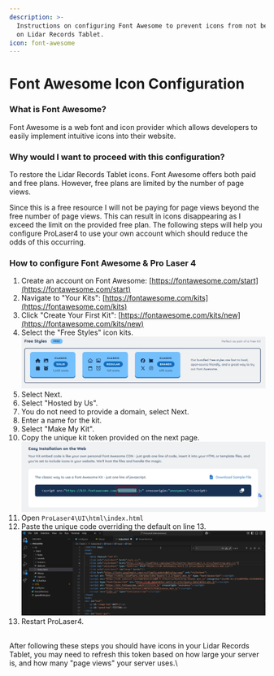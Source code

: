 ```yaml
---
description: >-
  Instructions on configuring Font Awesome to prevent icons from not being shown
  on Lidar Records Tablet.
icon: font-awesome
---
```


# Font Awesome Icon Configuration

### What is Font Awesome?

Font Awesome is a web font and icon provider which allows developers to easily implement intuitive icons into their website.

### Why would I want to proceed with this configuration?

To restore the Lidar Records Tablet icons. Font Awesome offers both paid and free plans. However, free plans are limited by the number of page views.&#x20;

Since this is a free resource I will not be paying for page views beyond the free number of page views. This can result in icons disappearing as I exceed the limit on the provided free plan. The following steps will help you configure ProLaser4 to use your own account which should reduce the odds of this occurring.

### How to configure Font Awesome & Pro Laser 4

1. Create an account on Font Awesome: [https://fontawesome.com/start](https://fontawesome.com/start)
2. Navigate to "Your Kits": [https://fontawesome.com/kits](https://fontawesome.com/kits)
3. Click "Create Your First Kit": [https://fontawesome.com/kits/new](https://fontawesome.com/kits/new)
4. Select the "Free Styles" icon kits.\
   ![](<../../.gitbook/assets/image (1).png>)
5. Select Next.
6. Select "Hosted by Us".
7. You do not need to provide a domain, select Next.
8. Enter a name for the kit.
9. Select "Make My Kit".
10. Copy the unique kit token provided on the next page. \
    ![](<../../.gitbook/assets/image (2).png>)
11. Open `ProLaser4\UI\html\index.html`
12. Paste the unique code overriding the default on line 13.\
    ![](<../../.gitbook/assets/image (3).png>)
13. Restart ProLaser4.

\
After following these steps you should have icons in your Lidar Records Tablet, you may need to refresh this token based on how large your server is, and how many "page views" your server uses.\
